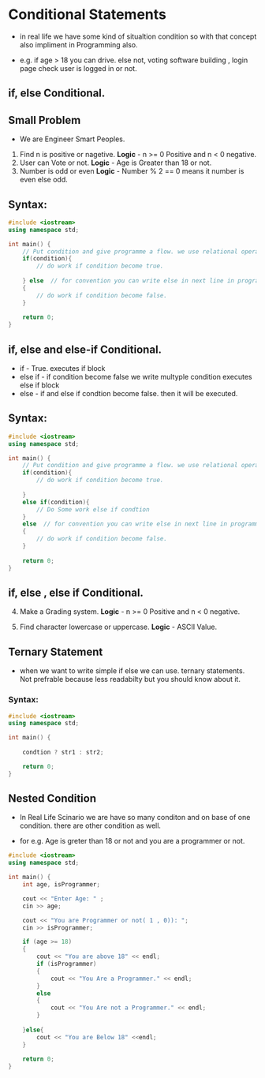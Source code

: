 # Conditional Statements

- in real life we have some kind of situaltion condition so with that concept also impliment in Programming also.

- e.g. if age > 18 you can drive. else not, voting software building , login page check user is logged in or not.

##  if, else Conditional.

## Small Problem
- We are Engineer Smart Peoples.

1) Find n is positive or nagetive.
**Logic** - n >= 0 Positive and n < 0 negative.
2) User can Vote or not.
**Logic** - Age is Greater than 18 or not.
3) Number is odd or even
**Logic** - Number % 2 == 0 means it number is even else odd.

## Syntax:

```c++
#include <iostream>
using namespace std;

int main() {
    // Put condition and give programme a flow. we use relational operator in Condtional Statements.
    if(condition){
        // do work if condition become true.
       
    } else  // for convention you can write else in next line in programming main thing is readability.
    {
        // do work if condition become false.
    }
    
    return 0;
}
```

##  if, else and else-if Conditional.

- if - True. executes if block
- else if - if condition become false we write multyple condition executes else if block
- else - if and else if condtion become false. then it will be executed.

## Syntax:

```c++
#include <iostream>
using namespace std;

int main() {
    // Put condition and give programme a flow. we use relational operator in Condtional Statements.
    if(condition){
        // do work if condition become true.
       
    } 
    else if(condition){
        // Do Some work else if condtion 
    }
    else  // for convention you can write else in next line in programming main thing is readability. we can write multiple else if statements.
    {
        // do work if condition become false.
    }
    
    return 0;
}
```

##  if, else , else if Conditional.

4) Make a Grading system.
**Logic** - n >= 0 Positive and n < 0 negative.

5) Find character lowercase or uppercase.
**Logic** - ASCII Value.


## Ternary Statement
- when we want to write simple if else we can use. ternary statements. Not prefrable because less readabilty but you should know about it.

### Syntax:

```c++
#include <iostream>
using namespace std;

int main() {
    
    condtion ? str1 : str2;

    return 0;
}
```


## Nested Condition

- In Real Life Scinario we are have so many conditon and on base of one condition. there are other condition as well.

- for e.g.  Age is greter than 18 or not and you are a programmer or not. 
```c++
#include <iostream>
using namespace std;

int main() {
    int age, isProgrammer;

    cout << "Enter Age: " ;
    cin >> age;

    cout << "You are Programmer or not( 1 , 0)): ";
    cin >> isProgrammer;

    if (age >= 18)
    {
        cout << "You are above 18" << endl;
        if (isProgrammer)
        {
            cout << "You Are a Programmer." << endl;
        }
        else
        {
            cout << "You Are not a Programmer." << endl;
        }
        
    }else{
        cout << "You are Below 18" <<endl;
    }
    
    return 0;
}    
    

```
